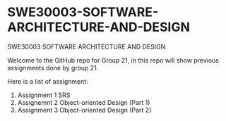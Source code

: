 # SWE30003-SOFTWARE-ARCHITECTURE-AND-DESIGN
SWE30003 SOFTWARE ARCHITECTURE AND DESIGN

Welcome to the GitHub repo for Group 21, in this repo will show previous assignments done by group 21.

Here is a list of assignment:
1. Assignment 1 SRS
2. Assignemnt 2 Object-oriented Design (Part 1)
3. Assignment 3 Object-oriented Design (Part 2)
